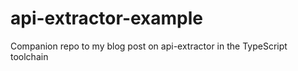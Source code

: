 # api-extractor-example
Companion repo to my blog post on api-extractor in the TypeScript toolchain
